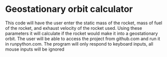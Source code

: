 # Geostationary orbit calculator


This code will have the user enter the static mass of the rocket, mass of fuel of the rocket, and exhaust velocity of the rocket used. Using these parameters it will calculate if the rocket would make it into a geostationary orbit. The user will be able to access the project from github.com and run it in runpython.com. The program will only respond to keyboard inputs, all mouse inputs will be ignored
